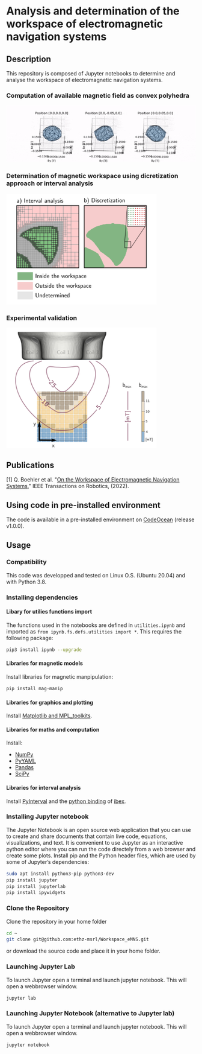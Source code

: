 # Analysis and determination of the workspace of electromagnetic navigation systems

## Description

This repository is composed of Jupyter notebooks to determine and analyse the workspace of electromagnetic navigation systems.

### Computation of available magnetic field as convex polyhedra

![CardioMag eMNS - Available magnetic field](media/available_field_anim.gif)

### Determination of magnetic workspace using dicretization approach or interval analysis

<img src="media/interval_analysis.png" alt="drawing" width="400"/>

### Experimental validation

<img src="media/navion_validation.png" alt="drawing" width="400"/>

## Publications

[1] Q. Boehler et al. "[On the Workspace of Electromagnetic Navigation Systems](https://doi.org/10.1109/TRO.2022.3197107)," IEEE Transactions on Robotics, (2022).

## Using code in pre-installed environment

The code is available in a pre-installed environment on [CodeOcean](https://doi.org/10.24433/CO.2090933.v1) (release v1.0.0).

## Usage

### Compatibility

This code was developped and tested on Linux O.S. (Ubuntu 20.04) and with Python 3.8.

### Installing dependencies

#### Libary for utilies functions import

The functions used in the notebooks are defined in ```utilities.ipynb``` and imported as ```from ipynb.fs.defs.utilities import *```.
This requires the following package:

``` bash
pip3 install ipynb --upgrade
```

#### Libraries for magnetic models

Install libraries for magnetic manpipulation:

``` bash
pip install mag-manip
```

#### Libraries for graphics and plotting

Install [Matplotlib and MPL_toolkits](https://matplotlib.org/stable/users/installing.html).

#### Libraries for maths and computation

Install:
* [NumPy](https://numpy.org/install/)
* [PyYAML](https://pypi.org/project/PyYAML/)
* [Pandas](https://pandas.pydata.org/docs/getting_started/install.html)
* [SciPy](https://pypi.org/project/scipy/)

#### Libraries for interval analysis

Install [PyInterval](https://pyinterval.readthedocs.io/en/latest/index.html) and the [python binding](https://www.ensta-bretagne.fr/desrochers/pyibex/docs/pyibex/installation.html) of [ibex](http://www.ibex-lib.org/).

### Installing Jupyter notebook

The Jupyter Notebook is an open source web application that you can use to create and share documents that contain live code, equations, visualizations, and text.
It is convenient to use Jupyter as an interactive python editor where you can run the code directely from a web browser and create some plots.
Install pip and the Python header files, which are used by some of Jupyter’s dependencies:

``` bash
sudo apt install python3-pip python3-dev
pip install jupyter
pip install jupyterlab
pip install ipywidgets
```

### Clone the Repository

Clone the repository in your home folder

``` bash
cd ~
git clone git@github.com:ethz-msrl/Workspace_eMNS.git
```
or download the source code and place it in your home folder.

### Launching Jupyter Lab 

To launch Jupyter open a terminal and launch jupyter notebook. This will open a webbrowser window.

``` bash
jupyter lab
```

### Launching Jupyter Notebook (alternative to Jupyter lab)

To launch Jupyter open a terminal and launch jupyter notebook. This will open a webbrowser window.

``` bash
jupyter notebook
```
